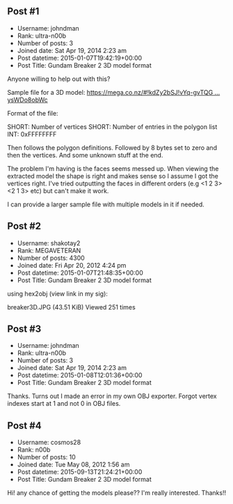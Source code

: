 ## Post #1
- Username: johndman
- Rank: ultra-n00b
- Number of posts: 3
- Joined date: Sat Apr 19, 2014 2:23 am
- Post datetime: 2015-01-07T19:42:19+00:00
- Post Title: Gundam Breaker 2 3D model format

Anyone willing to help out with this?

Sample file for a 3D model: [https://mega.co.nz/#!kdZy2bSJ!vYq-gvTQG ... ysWDo8obWc](https://mega.co.nz/#!kdZy2bSJ!vYq-gvTQGWq2TguBPKF9djATNZqZneR8qysWDo8obWc)

Format of the file:

SHORT: Number of vertices
SHORT: Number of entries in the polygon list
INT: 0xFFFFFFFF

Then follows the polygon definitions. Followed by 8 bytes set to zero and then the vertices. And some unknown stuff at the end.

The problem I'm having is the faces seems messed up. When viewing the extracted model the shape is right and makes sense so I assume I got the vertices right. I've tried outputting the faces in different orders (e.g <1 2 3> <2 1 3> etc) but can't make it work.

I can provide a larger sample file with multiple models in it if needed.
## Post #2
- Username: shakotay2
- Rank: MEGAVETERAN
- Number of posts: 4300
- Joined date: Fri Apr 20, 2012 4:24 pm
- Post datetime: 2015-01-07T21:48:35+00:00
- Post Title: Gundam Breaker 2 3D model format

using hex2obj (view link in my sig):



breaker3D.JPG (43.51 KiB) Viewed 251 times
## Post #3
- Username: johndman
- Rank: ultra-n00b
- Number of posts: 3
- Joined date: Sat Apr 19, 2014 2:23 am
- Post datetime: 2015-01-08T12:01:36+00:00
- Post Title: Gundam Breaker 2 3D model format

Thanks. Turns out I made an error in my own OBJ exporter. Forgot vertex indexes start at 1 and not 0 in OBJ files.
## Post #4
- Username: cosmos28
- Rank: n00b
- Number of posts: 10
- Joined date: Tue May 08, 2012 1:56 am
- Post datetime: 2015-09-13T21:24:21+00:00
- Post Title: Gundam Breaker 2 3D model format

Hi!
any chance of getting the models please?? I'm really interested.
Thanks!!
